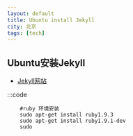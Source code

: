 ```yaml
---
layout: default  
title: Ubuntu install Jekyll 
city: 北京   
tags: [tech]  
---
```



Ubuntu安装Jekyll
---------------

+ [Jekyll网站](http://jekyll.bootcss.com/)    

:::code

        #ruby 环境安装
        sudo apt-get install ruby1.9.3   
        sudo apt-get install ruby1.9.1-dev  
        sudo 
    



